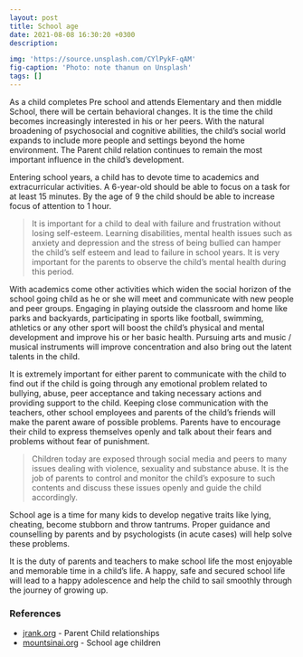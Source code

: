 ```yaml
---
layout: post
title: School age
date: 2021-08-08 16:30:20 +0300
description:

img: 'https://source.unsplash.com/CYlPykF-qAM'
fig-caption: 'Photo: note thanun on Unsplash'
tags: []
---
```


As a child completes Pre school and attends Elementary and then middle School, there will be certain behavioral changes. It is the time the child becomes increasingly interested in his or her peers. With the natural broadening of psychosocial and cognitive abilities, the child’s social world expands to include more people and settings beyond the home environment. The Parent child relation continues to remain the most important influence in the child’s development.

Entering school years, a child has to devote time to academics and extracurricular activities. A 6-year-old should be able to focus on a task for at least 15 minutes. By the age of 9 the child should be able to increase focus of attention to 1 hour.

>It is important for a child to deal with failure and frustration without losing self-esteem. Learning disabilities, mental health issues such as anxiety and depression and the stress of being bullied can hamper the child’s self esteem and lead to failure in school years. It is very important for the parents to observe the child’s mental health during this period.

With academics come other activities which widen the social horizon of the school going child as he or she will meet and communicate with new people and peer groups. Engaging in playing outside the classroom and home like parks and backyards, participating in sports like football, swimming, athletics or any other sport will boost the child’s physical and mental development and improve his or her basic health. Pursuing arts and music / musical instruments will improve concentration and also bring out the latent talents in the child.

It is extremely important for either parent to communicate with the child to find out if the child is going through any emotional problem related to bullying, abuse, peer acceptance and taking necessary actions and providing support to the child. Keeping close communication with the teachers, other school employees and parents of the child’s friends will make the parent aware of possible problems. Parents have to encourage their child to express themselves openly and talk about their fears and problems without fear of punishment.

>Children today are exposed through social media and peers to many issues dealing with violence, sexuality and substance abuse. It is the job of parents to control and monitor the child’s exposure to such contents and discuss these issues openly and guide the child accordingly.

School age is a time for many kids to develop negative traits like lying, cheating, become stubborn and throw tantrums. Proper guidance and counselling by parents and by psychologists (in acute cases) will help solve these problems.

It is the duty of parents and teachers to make school life the most enjoyable and memorable time in a child’s life. A happy, safe and secured school life will lead to a happy adolescence and help the child to sail smoothly through the journey of growing up.

### References ###
- [jrank.org](https://psychology.jrank.org/) - Parent Child relationships
- [mountsinai.org](https://www.mountsinai.org/) - School age children

